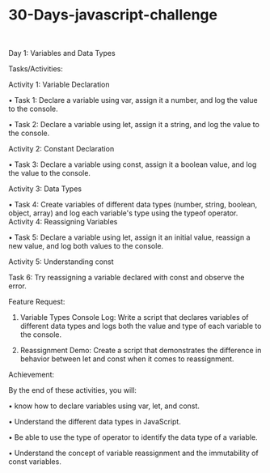 # 30-Days-javascript-challenge

﻿

Day 1: Variables and Data Types

Tasks/Activities:

Activity 1: Variable Declaration

• Task 1: Declare a variable using var, assign it a number, and log the value to the console.

• Task 2: Declare a variable using let, assign it a string, and log the value to the console.

Activity 2: Constant Declaration

• Task 3: Declare a variable using const, assign it a boolean value, and log the value to the console.

Activity 3: Data Types

• Task 4: Create variables of different data types (number, string, boolean, object, array) and log each variable's type using the typeof operator. Activity 4: Reassigning Variables

• Task 5: Declare a variable using let, assign it an initial value, reassign a new value, and log both values to the console.

Activity 5: Understanding const

Task 6: Try reassigning a variable declared with const and observe the error.

Feature Request:

1. Variable Types Console Log: Write a script that declares variables of different data types and logs both the value and type of each variable to the console.

2. Reassignment Demo: Create a script that demonstrates the difference in behavior between let and const when it comes to reassignment.
   
Achievement:

By the end of these activities, you will:

• know how to declare variables using var, let, and const.

• Understand the different data types in JavaScript.

• Be able to use the type of operator to identify the data type of a variable.

• Understand the concept of variable reassignment and the immutability of const variables.


